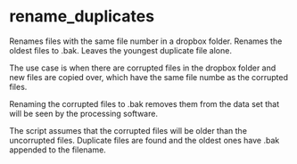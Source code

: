 # rename_duplicates

Renames files with the same file number in a dropbox folder.  Renames the oldest
files to <filename>.bak.  Leaves the youngest duplicate file alone.

The use case is when there are corrupted files in the dropbox folder and new
files are copied over, which have the same file numbe as the corrupted files.

Renaming the corrupted files to <filename>.bak removes them from the data set
that will be seen by the processing software.

The script assumes that the corrupted files will be older than the uncorrupted
files. Duplicate files are found and the oldest ones have .bak appended to the
filename.
